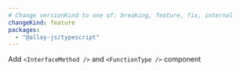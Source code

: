 ```yaml
---
# Change versionKind to one of: breaking, feature, fix, internal
changeKind: feature
packages:
  - "@alloy-js/typescript"
---
```


Add `<InterfaceMethod />` and `<FunctionType />` component
